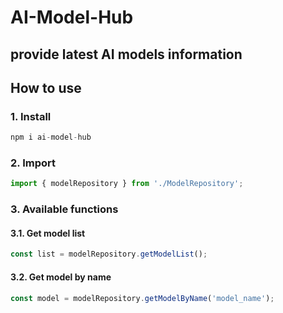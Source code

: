 # AI-Model-Hub

## provide latest AI models information

## How to use

### 1. Install
```js
npm i ai-model-hub
```

### 2. Import
```js
import { modelRepository } from './ModelRepository';
```

### 3. Available functions

#### 3.1. Get model list
```js
const list = modelRepository.getModelList();
```

#### 3.2. Get model by name
```js
const model = modelRepository.getModelByName('model_name');
```
